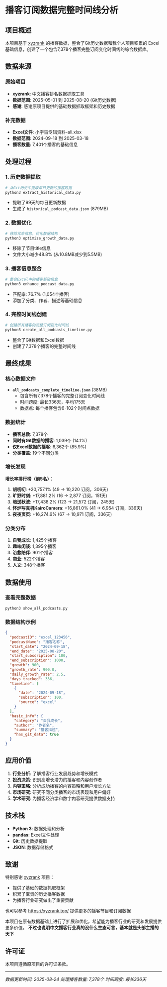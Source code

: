 # 播客订阅数据完整时间线分析

## 项目概述

本项目基于 [xyzrank](https://github.com/xyzrank/xyzrank) 的播客数据，整合了Git历史数据和我个人项目积累的 Excel基础信息，创建了一个包含7,378个播客完整订阅变化时间线的综合数据库。

## 数据来源

### 原始项目
- **xyzrank**: 中文播客排名数据抓取工具
- **数据范围**: 2025-05-01 到 2025-08-20 (Git历史数据)
- **感谢**: 感谢原项目提供的基础数据抓取框架和历史数据

### 补充数据
- **Excel文件**: 小宇宙专辑资料-all.xlsx
- **数据范围**: 2024-09-18 到 2025-03-18
- **播客数量**: 7,401个播客的基础信息

## 处理过程

### 1. 历史数据提取
```bash
# 从Git历史中提取每日更新的播客数据
python3 extract_historical_data.py
```
- 提取了99天的每日更新数据
- 生成了 `historical_podcast_data.json` (879MB)

### 2. 数据优化
```bash
# 移除冗余信息，优化数据结构
python3 optimize_growth_data.py
```
- 移除了节目title信息
- 文件大小减少48.8% (从10.8MB减少到5.5MB)

### 3. 播客信息整合
```bash
# 整合Excel中的播客基础信息
python3 enhance_podcast_data.py
```
- 匹配率: 76.7% (1,054个播客)
- 添加了分类、作者、描述等基础信息

### 4. 完整时间线创建
```bash
# 创建所有播客的完整订阅变化时间线
python3 create_all_podcasts_timeline.py
```
- 整合了Git数据和Excel数据
- 创建了7,378个播客的完整时间线

## 最终成果

### 核心数据文件
- **`all_podcasts_complete_timeline.json`** (38MB)
  - 包含所有7,378个播客的完整订阅变化时间线
  - 时间跨度: 最长336天，平均175天
  - 数据点: 每个播客包含6-102个时间点数据

### 数据统计
- **播客总数**: 7,378个
- **同时有Git数据的播客**: 1,039个 (14.1%)
- **仅Excel数据的播客**: 6,362个 (85.9%)
- **分类覆盖**: 19个不同分类

### 增长发现
**增长率排行榜（前5名）**：
1. **胡叨叨**: +20,757.1% (49 → 10,220 订阅，306天)
2. **旷野时刻**: +17,881.2% (16 → 2,877 订阅，151天)
3. **暗送秋波**: +17,438.2% (123 → 21,572 订阅，245天)
4. **怀炉写真机KairoCamera**: +16,861.0% (41 → 6,954 订阅，336天)
5. **夜夜页页**: +16,274.6% (67 → 10,971 订阅，336天)

### 分类分布
1. **自我成长**: 1,425个播客
2. **趣味闲谈**: 1,395个播客
3. **治愈陪伴**: 901个播客
4. **商业**: 522个播客
5. **人文**: 348个播客

## 数据使用

### 查看完整数据
```bash
python3 show_all_podcasts.py
```

### 数据结构示例
```json
{
  "podcastID": "excel_123456",
  "podcastName": "播客名称",
  "start_date": "2024-09-18",
  "end_date": "2025-08-20",
  "start_subscription": 100,
  "end_subscription": 1000,
  "growth": 900,
  "growth_rate": 900.0,
  "daily_growth_rate": 2.5,
  "days_tracked": 336,
  "timeline": [
    {
      "date": "2024-09-18",
      "subscription": 100,
      "source": "excel"
    }
  ],
  "basic_info": {
    "category": "自我成长",
    "author": "作者名",
    "summary": "播客描述",
    "has_git_data": true
  }
}
```

## 应用价值

1. **行业分析**: 了解播客行业发展趋势和增长模式
2. **投资决策**: 识别高增长潜力的播客和内容创作者
3. **内容策略**: 分析成功播客的内容策略和用户增长方法
4. **市场研究**: 研究不同分类播客的市场表现和用户偏好
5. **学术研究**: 为播客经济学和数字内容研究提供数据支持

## 技术栈

- **Python 3**: 数据处理和分析
- **pandas**: Excel文件处理
- **Git**: 历史数据提取
- **JSON**: 数据存储格式

## 致谢

特别感谢 [xyzrank](https://github.com/xyzrank/xyzrank) 项目：
- 提供了基础的数据抓取框架
- 积累了宝贵的历史播客数据
- 为播客行业研究做出了重要贡献

也可以参考 https://xyzrank.top/ 提供更多的播客节目和订阅数据

本项目在原有数据基础上进行了扩展和优化，希望能为播客行业的研究和发展提供更多价值。
**不过也说明中文播客行业真的没什么生态可言，基本就是头部主播的天下**


## 许可证

本项目遵循原项目的许可证条款。

---

*数据更新时间: 2025-08-24*
*处理播客数量: 7,378个*
*时间跨度: 最长336天*
